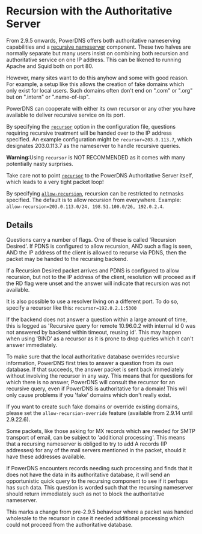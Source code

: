# Recursion with the Authoritative Server
From 2.9.5 onwards, PowerDNS offers both authoritative nameserving capabilities and a [recursive nameserver](../recursor/index.md) component. These two halves are normally separate but many users insist on combining both recursion and authoritative service on one IP address. This can be likened to running Apache and Squid both on port 80.

However, many sites want to do this anyhow and some with good reason. For example, a setup like this allows the creation of fake domains which only exist for local users. Such domains often don't end on ".com" or ".org" but on ".intern" or ".name-of-isp".

PowerDNS can cooperate with either its own recursor or any other you have available to deliver recursive service on its port.

By specifying the [`recursor`](settings.md#recursor) option in the configuration file, questions requiring recursive treatment will be handed over to the IP address specified. An example configuration might be `recursor=203.0.113.7`, which designates 203.0.113.7 as the nameserver to handle recursive queries.

**Warning**:Using `recursor` is NOT RECOMMENDED as it comes with many potentially nasty surprises.

Take care not to point [`recursor`](settings.md#recursor) to the PowerDNS Authoritative Server itself, which leads to a very tight packet loop!

By specifying [`allow-recursion`](settings.md#allow-recursion), recursion can be restricted to netmasks specified. The default is to allow recursion from everywhere. Example: `allow-recursion=203.0.113.0/24, 198.51.100.0/26, 192.0.2.4`.

## Details
Questions carry a number of flags. One of these is called 'Recursion Desired'. If PDNS is configured to allow recursion, AND such a flag is seen, AND the IP address of the client is allowed to recurse via PDNS, then the packet may be handed to the recursing backend.

If a Recursion Desired packet arrives and PDNS is configured to allow recursion, but not to the IP address of the client, resolution will proceed as if the RD flag were unset and the answer will indicate that recursion was not available.

It is also possible to use a resolver living on a different port. To do so, specify a recursor like this: `recursor=192.0.2.1:5300`

If the backend does not answer a question within a large amount of time, this is logged as 'Recursive query for remote 10.96.0.2 with internal id 0 was not answered by backend within timeout, reusing id'. This may happen when using 'BIND' as a recursor as it is prone to drop queries which it can't answer immediately.

To make sure that the local authoritative database overrides recursive information, PowerDNS first tries to answer a question from its own database. If that succeeds, the answer packet is sent back immediately without involving the recursor in any way. This means that for questions for which there is no answer, PowerDNS will consult the recursor for an recursive query, even if PowerDNS is authoritative for a domain! This will only cause problems if you 'fake' domains which don't really exist.

If you want to create such fake domains or override existing domains, please set the `allow-recursion-override` feature (available from 2.9.14 until 2.9.22.6).

Some packets, like those asking for MX records which are needed for SMTP transport of email, can be subject to 'additional processing'. This means that a recursing nameserver is obliged to try to add A records (IP addresses) for any of the mail servers mentioned in the packet, should it have these addresses available.

If PowerDNS encounters records needing such processing and finds that it does not have the data in its authoritative database, it will send an opportunistic quick query to the recursing component to see if it perhaps has such data. This question is worded such that the recursing nameserver should return immediately such as not to block the authoritative nameserver.

This marks a change from pre-2.9.5 behaviour where a packet was handed wholesale to the recursor in case it needed additional processing which could not proceed from the authoritative database.
